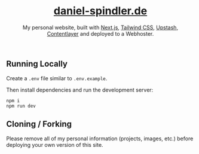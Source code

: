 <div align="center">
    <a href="https://daniel-spindler.de"><h1 align="center">daniel-spindler.de</h1></a>

My personal website, built with [Next.js](https://nextjs.org/), [Tailwind CSS](https://tailwindcss.com/), [Upstash](https://upstash.com), [Contentlayer](https://www.contentlayer.dev/) and deployed to a Webhoster.

</div>

<br/>


## Running Locally



Create a `.env` file similar to `.env.example`.

Then install dependencies and run the development server:
```sh-session
npm i
npm run dev
```


## Cloning / Forking

Please remove all of my personal information (projects, images, etc.) before deploying your own version of this site.
